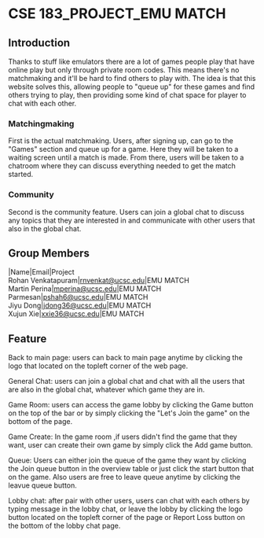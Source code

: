 # CSE 183_PROJECT_EMU MATCH

## Introduction
Thanks to stuff like emulators there are a lot of games people play that have online play but only through private room codes. This means there's no matchmaking and it'll be hard to find others to play with. The idea is that this website solves this, allowing people to "queue up" for these games and find others trying to play, then providing some kind of chat space for player to chat with each other.
### Matchingmaking
First is the actual matchmaking. Users, after signing up, can go to the "Games" section and queue up for a game. Here they will be taken to a waiting screen until a match is made. From there, users will be taken to a chatroom where they can discuss everything needed to get the match started. 
### Community
Second is the community feature. Users can join a global chat to discuss any topics that they are interested in and communicate with other users that also in the global chat.

## Group Members

|Name|Email|Project <br/>
Rohan Venkatapuram|rnvenkat@ucsc.edu|EMU MATCH <br/>
Martin Perina|mperina@ucsc.edu|EMU MATCH <br/>
Parmesan|pshah6@ucsc.edu|EMU MATCH <br/>
Jiyu Dong|jdong36@ucsc.edu|EMU MATCH <br/>
Xujun Xie|xxie36@ucsc.edu|EMU MATCH <br/>


## Feature
  Back to main page: users can back to main page anytime by clicking the logo that located on the topleft corner of the web page.
  <br/>

  General Chat: users can join a global chat and chat with all the users that are also in the global chat, whatever which game they are in.
  <br/>

  Game Room: users can access the game lobby by clicking the Game button on the top of the bar or by simply clicking the "Let's Join the game" on the bottom of the page.
  <br/>

  Game Create: In the game room ,if users didn't find the game that they want, user can create their own game by simply click the Add game button.
  <br/>

  Queue: Users can either join the queue of the game they want by clicking the Join queue button in the overview table or just click the start button that on the game. Also users are free to leave queue anytime by clicking the leavue queue button.
  <br/>

  Lobby chat: after pair with other users, users can chat with each others by typing message in the lobby chat, or leave the lobby by clicking the logo button located on the topleft corner of the page or Report Loss button on the bottom of the lobby chat page.
  <br/>